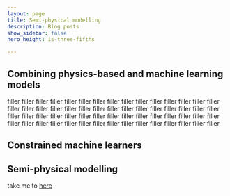 ```yaml
---
layout: page
title: Semi-physical modelling
description: Blog posts
show_sidebar: false
hero_height: is-three-fifths

---
```


## Combining physics-based and machine learning models

filler filler filler filler filler filler filler filler filler filler 
filler filler filler filler filler 
filler filler filler filler filler 
filler filler filler filler filler 
filler filler filler filler filler 
filler filler filler filler filler 
filler filler filler filler filler 
filler filler filler filler filler 
filler filler filler filler filler 
filler filler filler filler filler 
filler filler filler filler filler 


## Constrained machine learners

## Semi-physical modelling

take me to [here](#here)